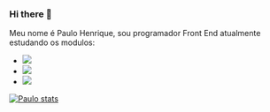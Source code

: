 ### Hi there 👋

Meu nome é Paulo Henrique, sou programador Front End atualmente estudando os modulos:

- <img src="https://img.shields.io/badge/HTML5-E34F26?style=for-the-badge&logo=html5&logoColor=white"/>
- <img src="https://img.shields.io/badge/CSS3-1572B6?style=for-the-badge&logo=css3&logoColor=white"/>
- <img src="https://img.shields.io/badge/JavaScript-323330?style=for-the-badge&logo=javascript&logoColor=F7DF1E"/>

[![Paulo stats](https://github-readme-stats.vercel.app/api?username=Paulocosta31)](https://github.com/anuraghazra/github-readme-stats)
